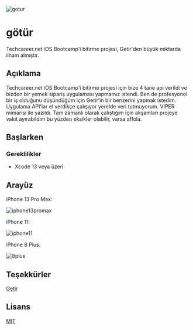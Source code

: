![gotur](https://user-images.githubusercontent.com/22424289/147139629-510d2ef2-696b-4ac7-a8ff-4670dbbe4aaf.png)


# götür
Techcareer.net iOS Bootcamp'i bitirme projesi, Getir'den büyük miktarda ilham almıştır.

## Açıklama

Techcareer.net iOS Bootcamp'i bitirme projesi için bize 4 tane api verildi ve bizden bir yemek sipariş uygulaması yapmamız istendi. Ben de profesyonel bir iş olduğunu düşündüğüm için Getir'in bir benzerini yapmak istedim. Uygulama API'lar el verdikçe çalışıyor yerelde veri tutmuyorum. VIPER mimarisi ile yazıldı. Tam zamanlı olarak çalıştığım için akşamları projeye vakit ayırabildim bu yüzden eksikler olabilir, varsa affola.


## Başlarken

### Gereklilikler

* Xcode 13 veya üzeri

## Arayüz


iPhone 13 Pro Max:      

![iphone13promax](https://user-images.githubusercontent.com/22424289/147138477-f1ed831b-b468-46ee-9fef-1be177c38c69.gif)

iPhone 11:       

![iphone11](https://user-images.githubusercontent.com/22424289/147138430-ea1083cd-3feb-4658-a3fb-247c97880af2.gif)

iPhone 8 Plus:     

![8plus](https://user-images.githubusercontent.com/22424289/147138456-4c9e9b63-ad85-499f-9236-11a3013eb864.gif)



## Teşekkürler
[Getir](https://getir.com)

## Lisans
[MIT](https://github.com/kemalsanli/gotur/blob/main/LICENSE)






